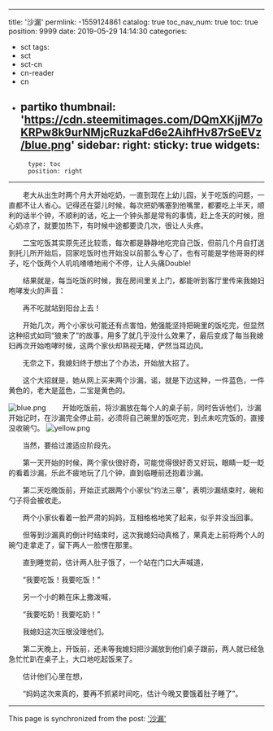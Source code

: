 
---
title: '沙漏'
permlink: -1559124861
catalog: true
toc_nav_num: true
toc: true
position: 9999
date: 2019-05-29 14:14:30
categories:
- sct
tags:
- sct
- sct-cn
- cn-reader
- cn
- partiko
thumbnail: 'https://cdn.steemitimages.com/DQmXKjjM7oKRPw8k9urNMjcRuzkaFd6e2AihfHv87rSeEVz/blue.png'
sidebar:
    right:
        sticky: true
widgets:
    -
        type: toc
        position: right
---


　　老大从出生时两个月大开始吃奶，一直到现在上幼儿园，关于吃饭的问题，一直都不让人省心。记得还在婴儿时候，每次把奶嘴塞到他嘴里，都要吃上半天，顺利的话半个钟，不顺利的话，吃上一个钟头那是常有的事情，赶上冬天的时候，担心奶凉了，就要加热下，有时候中途都要烫几次，很让人头疼。

　　二宝吃饭其实原先还比较乖，每次都是静静地吃完自己饭，但前几个月自打送到托儿所开始后，回家吃饭时也开始没以前那么专心了，也有可能是学他哥哥的样子，吃个饭两个人叽叽喳喳地闹个不停，让人头痛Double!

　　结果就是，每当吃饭的时候，我在房间里关上门，都能听到客厅里传来我媳妇咆哮发火的声音：

　　再不吃就站到阳台上去！

　　开始几次，两个小家伙可能还有点害怕，勉强能坚持把碗里的饭吃完，但显然这种招式如同“狼来了”的故事，用多了就几乎没什么效果了，最后变成了每当我媳妇再次开始咆哮时候，这两个家伙却熟视无睹，俨然当耳边风。

　　无奈之下，我媳妇终于想出了个办法，开始放大招了。

　　这个大招就是，她从网上买来两个沙漏，诺，就是下边这种，一件蓝色，一件黄色的，老大是蓝色，二宝是黄色的。

![blue.png](https://cdn.steemitimages.com/DQmXKjjM7oKRPw8k9urNMjcRuzkaFd6e2AihfHv87rSeEVz/blue.png)
　　开始吃饭前，将沙漏放在每个人的桌子前，同时告诉他们，沙漏开始记时，在沙漏完全停止前，必须将自己碗里的饭吃完，到点未吃完饭的，直接没收碗勺。
![yellow.png](https://cdn.steemitimages.com/DQmSPhjaSy7LqvR9k3vKeTSW2CMaevBH519HevSpEARRJEA/yellow.png)

　　当然，要给过渡适应阶段先。

　　第一天开始的时候，两个家伙很好奇，可能觉得很好奇又好玩，眼睛一眨一眨的看着沙漏，乐此不疲地玩了几个钟，直到临睡前还抱着沙漏。

　　第二天吃晚饭前，开始正式跟两个小家伙“约法三章”，表明沙漏结束时，碗和勺子将会被收走。

　　两个小家伙看着一脸严肃的妈妈，互相格格地笑了起来，似乎并没当回事。

　　但等到沙漏真的倒计时结束时，这次我媳妇动真格了，果真走上前将两个人的碗勺走拿走了，留下两人一脸愣在那里。

　　直到睡觉前，估计两人肚子饿了，一个站在门口大声喊道，

　　“我要吃饭！我要吃饭！”

　　另一个小的赖在床上撒泼喊，

　　“我要吃奶！我要吃奶！”

　　我媳妇这次压根没理他们。

　　第二天晚上，开饭前，还未等我媳妇把沙漏放到他们桌子跟前，两人就已经急急忙忙趴在桌子上，大口地吃起饭来了。

　　估计他们心里在想，

　　“妈妈这次来真的，要再不抓紧时间吃，估计今晚又要饿着肚子睡了”。

- - -

This page is synchronized from the post: ['沙漏'](https://steemit.com/@rivalhw/-1559124861)
